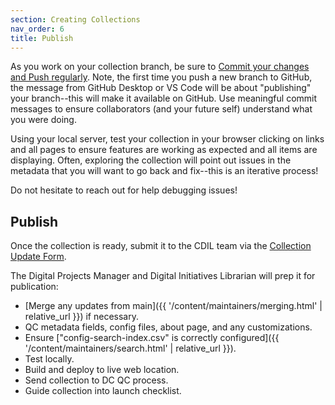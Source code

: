 ```yaml
---
section: Creating Collections
nav_order: 6
title: Publish
---
```


As you work on your collection branch, be sure to [Commit your changes and Push regularly](https://collectionbuilder.github.io/cb-docs/docs/repository/commit/#commit--push-changes).
Note, the first time you push a new branch to GitHub, the message from GitHub Desktop or VS Code will be about "publishing" your branch--this will make it available on GitHub.
Use meaningful commit messages to ensure collaborators (and your future self) understand what you were doing. 

Using your local server, test your collection in your browser clicking on links and all pages to ensure features are working as expected and all items are displaying.
Often, exploring the collection will point out issues in the metadata that you will want to go back and fix--this is an iterative process!

Do not hesitate to reach out for help debugging issues! 

## Publish

Once the collection is ready, submit it to the CDIL team via the [Collection Update Form](https://forms.office.com/r/8S0dZ8viDJ).

The Digital Projects Manager and Digital Initiatives Librarian will prep it for publication:

- [Merge any updates from main]({{ '/content/maintainers/merging.html' | relative_url }}) if necessary.
- QC metadata fields, config files, about page, and any customizations.
- Ensure ["config-search-index.csv" is correctly configured]({{ '/content/maintainers/search.html' | relative_url }}).
- Test locally.
- Build and deploy to live web location.
- Send collection to DC QC process.
- Guide collection into launch checklist.
